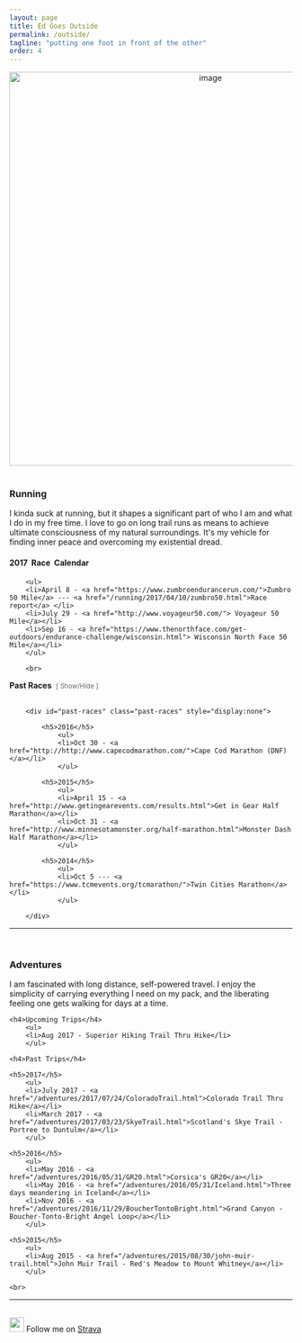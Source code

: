 ```yaml
---
layout: page
title: Ed Goes Outside
permalink: /outside/
tagline: "putting one foot in front of the other"
order: 4
---
```


<div class="outside">

<div style="text-align: center;"><img src="{{ site.url }}/assets/nature-cover.jpg" width="700" alt="image"></div><br>


<h3> Running </h3>


<div class="outside-racing">

<p>I kinda suck at running, but it shapes a significant part of who I am and what I do in my free time. I love to go on long trail runs as means to achieve ultimate consciousness of my natural surroundings. It's my vehicle for finding inner peace and overcoming my existential dread. </p>

<h4>2017&nbsp; Race&nbsp; Calendar</h4>

		<ul>
		<li>April 8 - <a href="https://www.zumbroendurancerun.com/">Zumbro 50 Mile</a> --- <a href="/running/2017/04/10/zumbro50.html">Race report</a> </li>
		<li>July 29 - <a href="http://www.voyageur50.com/"> Voyageur 50 Mile</a></li>
		<li>Sep 16 - <a href="https://www.thenorthface.com/get-outdoors/endurance-challenge/wisconsin.html"> Wisconsin North Face 50 Mile</a></li>
		</ul>

		<br>

<h4 style="display:inline"> Past Races</h4>&nbsp;&nbsp;<small style="color:#666;display:inline" class="showpast" id="showpast">[ Show/Hide ]</small>
<br style="clear:both" /><br>


		<div id="past-races" class="past-races" style="display:none">

			<h5>2016</h5>
				<ul>
				<li>Oct 30 - <a href="http://http://www.capecodmarathon.com/">Cape Cod Marathon (DNF)</a></li>
				</ul>

			<h5>2015</h5>
				<ul>
				<li>April 15 - <a href="http://www.getingearevents.com/results.html">Get in Gear Half Marathon</a></li>
				<li>Oct 31 - <a href="http://www.minnesotamonster.org/half-marathon.html">Monster Dash Half Marathon</a></li>
				</ul>

			<h5>2014</h5>
				<ul>
				<li>Oct 5 --- <a href="https://www.tcmevents.org/tcmarathon/">Twin Cities Marathon</a></li>
				</ul>

		</div>

</div>

<hr>
<br>

<h3> Adventures </h3>


<div class="outside-adventures">
	<p> I am fascinated with long distance, self-powered travel. I enjoy the simplicity of carrying everything I need on my pack, and the liberating feeling one gets walking for days at a time. </p>
	

	<h4>Upcoming Trips</h4>
		<ul>
		<li>Aug 2017 - Superior Hiking Trail Thru Hike</li>
		</ul>

	<h4>Past Trips</h4>

	<h5>2017</h5>
		<ul>
		<li>July 2017 - <a href="/adventures/2017/07/24/ColoradoTrail.html">Colorado Trail Thru Hike</a></li>
		<li>March 2017 - <a href="/adventures/2017/03/23/SkyeTrail.html">Scotland's Skye Trail - Portree to Duntulm</a></li>
		</ul>

	<h5>2016</h5>
		<ul>
		<li>May 2016 - <a href="/adventures/2016/05/31/GR20.html">Corsica's GR20</a></li>
		<li>May 2016 - <a href="/adventures/2016/05/31/Iceland.html">Three days meandering in Iceland</a></li>
		<li>Nov 2016 - <a href="/adventures/2016/11/29/BoucherTontoBright.html">Grand Canyon - Boucher-Tonto-Bright Angel Loop</a></li>
		</ul>

	<h5>2015</h5>
		<ul>
		<li>Aug 2015 - <a href="/adventures/2015/08/30/john-muir-trail.html">John Muir Trail - Red's Meadow to Mount Whitney</a></li>
		</ul>

	<br>

</div>
<hr>
	<br>
	<img src="{{ site.url }}/assets/icon_strava.png" width="26px"> Follow me on <a href="https://www.strava.com/athletes/19002578"> Strava</a>

</div>

<script>

	function togglePastRaces(){
	    var pastraces=document.getElementById('past-races');

	    if (pastraces.style.display === 'none') {
	        pastraces.style.display = 'block';
	    } else {
	        pastraces.style.display = 'none';
	    }
	}

	// Run when Page is ready
	window.onload=function(){
		console.log("Hello world");
	    document.getElementById('showpast').addEventListener('click',togglePastRaces,false);
    }

</script>

